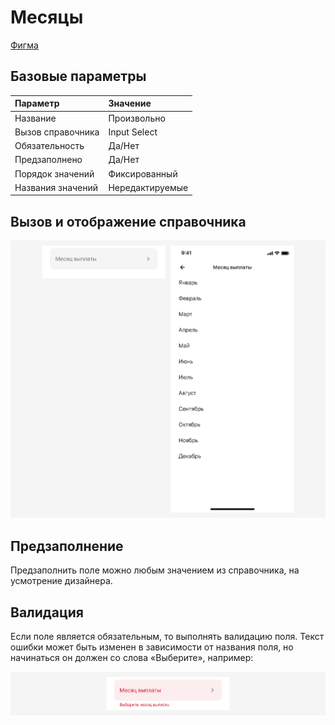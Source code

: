 # Месяцы

[Фигма](https://www.figma.com/design/vcJnk1pjqywou7To3O52Rq/%D0%A1%D0%BF%D1%80%D0%B0%D0%B2%D0%BE%D1%87%D0%BD%D0%B8%D0%BA%D0%B8?node-id=118%3A3232&t=ctPGjlvNgPsIrjJY-1)

## Базовые параметры

| Параметр          | Значение        |
| :---------------- | :-------------- |
| Название          | Произвольно     |
| Вызов справочника | Input Select    |
| Обязательность    | Да/Нет          |
| Предзаполнено     | Да/Нет          |
| Порядок значений  | Фиксированный   |
| Названия значений | Нередактируемые |

## Вызов и отображение справочника

![Справочник «Месяцы»](./1.png)

## Предзаполнение

Предзаполнить поле можно любым значением из справочника, на усмотрение дизайнера.

## Валидация

Если поле является обязательным, то выполнять валидацию поля. Текст ошибки может быть изменен в зависимости от названия поля, но начинаться он должен со слова «Выберите», например:

![Справочник «Месяцы»](./3.png)

